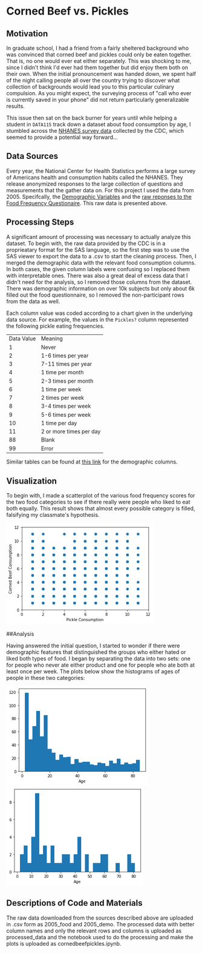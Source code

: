 # Corned Beef vs. Pickles

## Motivation
In graduate school, I had a friend from a fairly sheltered background who was convinced that corned beef and pickles could only be eaten together. That is, no one would ever eat either separately. This was shocking to me, since I didn't think I'd ever had them together but did enjoy them both on their own. When the initial pronouncement was handed down, we spent half of the night calling people all over the country trying to discover what collection of backgrounds would lead you to this particular culinary compulsion. As you might expect, the surveying process of "call who ever is currently saved in your phone" did not return particularly generalizable results. 

This issue then sat on the back burner for years until while helping a student in `DATA115` track down a dataset about food consumption by age, I stumbled across the <a href="https://www.cdc.gov/nchs/nhanes/index.htm">NHANES survey data</a> collected by the CDC, which seemed to provide a potential way forward...


## Data Sources
Every year, the National Center for Health Statistics performs a large survey of Americans health and consumption habits called the NHANES. They release anonymized responses to the large collection of questions and measurements that the gather data on. For this project I used the data from 2005. Specifcally, the <a href="https://wwwn.cdc.gov/nchs/nhanes/Search/DataPage.aspx?Component=Demographics&CycleBeginYear=2005"> Demographic Variables</a> and the <a href="https://wwwn.cdc.gov/nchs/nhanes/search/datapage.aspx?Component=Dietary&CycleBeginYear=2005"> raw reponses to the Food Frequency Questionaire</a>. This raw data is presented above. 

## Processing Steps
A significant amount of processing was necessary to actually analyze this dataset. To begin with, the raw data provided by the CDC is in a proprieatary format for the SAS language, so the first step was to use the SAS viewer to export the data to a .csv to start the cleaning process. Then, I merged the demographic data with the relevant food consumption columns. In both cases, the given column labels were confusing so I replaced them with interpretable ones. There was also a great deal of excess data that I didn't need for the analysis, so I removed those columns from the dataset. There was demographic information on over 10k subjects but only about 6k filled out the food questionnaire, so I removed the non-participant rows from the data as well. 

Each column value was coded according to a chart given in the underlying data source. For example, the values in the `Pickles?` column represented the following pickle eating frequencies. 
<table>
  <tr><td>Data Value</td><td>Meaning</td> </tr>
  <tr><td>1</td><td> 	Never</td> </tr>
  <tr><td>2</td><td> 1-6 times per year</td> </tr>
  <tr><td>3</td><td> 	 	7-11 times per year</td> </tr>
  <tr><td>4</td><td> 	1 time per month</td> </tr>
  <tr><td>5</td><td>  	2-3 times per month</td> </tr>
  <tr><td>6</td><td> 1 time per week</td> </tr>
  <tr><td>7</td><td> 2 times per week </td> </tr>
  <tr><td>8</td><td> 	 	3-4 times per week </td> </tr>
  <tr><td>9</td><td> 	 5-6 times per week </td> </tr>
  <tr><td>10</td><td> 	 1 time per day </td> </tr>
  <tr><td>11</td><td> 	 	2 or more times per day </td> </tr>
  <tr><td>88</td><td> 	 Blank</td> </tr>
  <tr><td>99</td><td> 	 Error </td> </tr>
  </table>

Similar tables can be found at <a href = "https://wwwn.cdc.gov/nchs/nhanes/Search/DataPage.aspx?Component=Demographics&CycleBeginYear=2005"> this link</a> for the demographic columns. 
## Visualization

To begin with, I made a scatterplot of the various food frequency scores for the two food categories to see if there really were people who liked to eat both equally. This result shows that almost every possible category is filled, falsifying my classmate's hypothesis. 

<img src = "https://raw.githubusercontent.com/drdeford/DATA115_PDP2/main/cbp_scatter.png">

##Analysis

Having answered the initial question, I started to wonder if there were demographic features that distinguished the groups who either hated or liked both types of food. I began by separating the data into two sets: one for people who never ate either product and one for people who ate both at least once per week. The plots below show the histograms of ages of people in these two categories: 

<img src = "https://raw.githubusercontent.com/drdeford/DATA115_PDP2/main/haters_hist.png">

<img src = "https://raw.githubusercontent.com/drdeford/DATA115_PDP2/main/lovers_hist.png">

## Descriptions of Code and Materials
The raw data downloaded from the sources described above are uploaded in .csv form as 2005_food and 2005_demo. The processed data with better column names and only the relevant rows and columns is uploaded as processed_data and the notebook used to do the processing and make the plots is uploaded as cornedbeefpickles.ipynb. 

